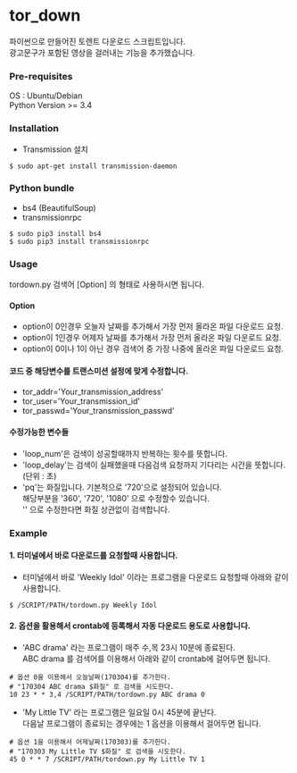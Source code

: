# tor_down

파이썬으로 만들어진 토렌트 다운로드 스크립트입니다. <br/>
광고문구가 포함된 영상을 걸러내는 기능을 추가했습니다.

### Pre-requisites

OS : Ubuntu/Debian <br/>
Python Version >= 3.4

### Installation

* Transmission 설치

```
$ sudo apt-get install transmission-daemon
```

### Python bundle

* bs4 (BeautifulSoup)
* transmissionrpc

```
$ sudo pip3 install bs4
$ sudo pip3 install transmissionrpc
```

### Usage

tordown.py 검색어 [Option] 의 형태로 사용하시면 됩니다.

#### Option
* option이 0인경우 오늘자 날짜를 추가해서 가장 먼저 올라온 파일 다운로드 요청.
* option이 1인경우 어제자 날짜를 추가해서 가장 먼저 올라온 파일 다운로드 요청.
* option이 0이나 1이 아닌 경우 검색어 중 가장 나중에 올라온 파일 다운로드 요청.

#### 코드 중 해당변수를 트랜스미션 설정에 맞게 수정합니다.
* tor_addr='Your_transmission_address'
* tor_user='Your_transmission_id'
* tor_passwd='Your_transmission_passwd'

#### 수정가능한 변수들
* 'loop_num'은 검색이 성공할때까지 반복하는 횟수를 뜻합니다.
* 'loop_delay'는 검색이 실패했을때 다음검색 요청까지 기다리는 시간을 뜻합니다. (단위 : 초)
* 'pq'는 화질입니다. 기본적으로 '720'으로 설정되어 있습니다. </br>
  해당부분을 '360', '720', '1080' 으로 수정할수 있습니다. </br>
  '' 으로 수정한다면 화질 상관없이 검색합니다.

### Example
#### 1. 터미널에서 바로 다운로드를 요청할때 사용합니다.
* 터미널에서 바로 'Weekly Idol' 이라는 프로그램을 다운로드 요청할때 아래와 같이 사용합니다.
```
$ /SCRIPT/PATH/tordown.py Weekly Idol
```

#### 2. 옵션을 활용해서 crontab에 등록해서 자동 다운로드 용도로 사용합니다.
* 'ABC drama' 라는 프로그램이 매주 수,목 23시 10분에 종료된다. </br>
   ABC drama 를 검색어를 이용해서 아래와 같이 crontab에 걸어두면 됩니다.
```
# 옵션 0을 이용해서 오늘날짜(170304)를 추가한다.
# "170304 ABC drama $화질" 로 검색을 시도한다.
10 23 * * 3,4 /SCRIPT/PATH/tordown.py ABC drama 0
```

* 'My Little TV' 라는 프로그램은 일요일 0시 45분에 끝난다. </br>
   다음날 프로그램이 종료되는 경우에는 1 옵션을 이용해서 걸어두면 됩니다.
```
# 옵션 1을 이용해서 어제날짜(170303)를 추가한다.
# "170303 My Little TV $화질" 로 검색을 시도한다.
45 0 * * 7 /SCRIPT/PATH/tordown.py My Little TV 1
```

